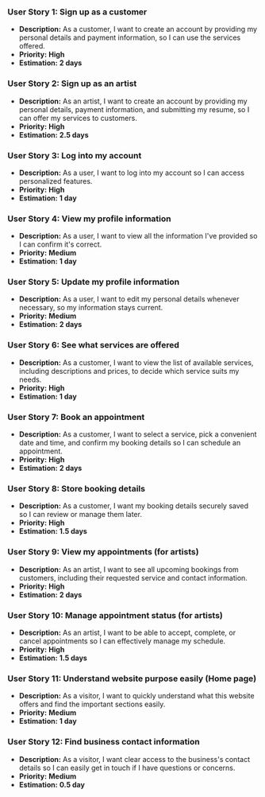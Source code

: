 ### User Story 1: Sign up as a customer  
- **Description:** As a customer, I want to create an account by providing my personal details and payment information, so I can use the services offered.  
- **Priority:** **High**  
- **Estimation:** **2 days**

### User Story 2: Sign up as an artist  
- **Description:** As an artist, I want to create an account by providing my personal details, payment information, and submitting my resume, so I can offer my services to customers.  
- **Priority:** **High**  
- **Estimation:** **2.5 days**

### User Story 3: Log into my account  
- **Description:** As a user, I want to log into my account so I can access personalized features.  
- **Priority:** **High**  
- **Estimation:** **1 day**

### User Story 4: View my profile information  
- **Description:** As a user, I want to view all the information I've provided so I can confirm it's correct.  
- **Priority:** **Medium**  
- **Estimation:** **1 day**

### User Story 5: Update my profile information  
- **Description:** As a user, I want to edit my personal details whenever necessary, so my information stays current.  
- **Priority:** **Medium**  
- **Estimation:** **2 days**

### User Story 6: See what services are offered  
- **Description:** As a customer, I want to view the list of available services, including descriptions and prices, to decide which service suits my needs.  
- **Priority:** **High**  
- **Estimation:** **1 day**

### User Story 7: Book an appointment  
- **Description:** As a customer, I want to select a service, pick a convenient date and time, and confirm my booking details so I can schedule an appointment.  
- **Priority:** **High**  
- **Estimation:** **2 days**

### User Story 8: Store booking details  
- **Description:** As a customer, I want my booking details securely saved so I can review or manage them later.  
- **Priority:** **High**  
- **Estimation:** **1.5 days**

### User Story 9: View my appointments (for artists)  
- **Description:** As an artist, I want to see all upcoming bookings from customers, including their requested service and contact information.  
- **Priority:** **High**  
- **Estimation:** **2 days**

### User Story 10: Manage appointment status (for artists)  
- **Description:** As an artist, I want to be able to accept, complete, or cancel appointments so I can effectively manage my schedule.  
- **Priority:** **High**  
- **Estimation:** **1.5 days**

### User Story 11: Understand website purpose easily (Home page)  
- **Description:** As a visitor, I want to quickly understand what this website offers and find the important sections easily.  
- **Priority:** **Medium**  
- **Estimation:** **1 day**

### User Story 12: Find business contact information  
- **Description:** As a visitor, I want clear access to the business's contact details so I can easily get in touch if I have questions or concerns.  
- **Priority:** **Medium**  
- **Estimation:** **0.5 day**
